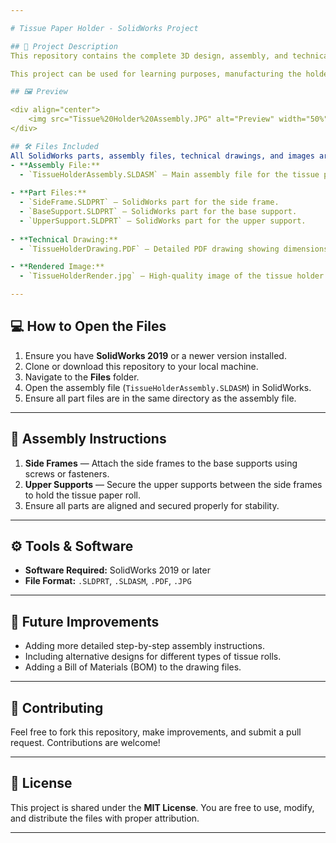 ```yaml
---

# Tissue Paper Holder - SolidWorks Project

## 📐 Project Description
This repository contains the complete 3D design, assembly, and technical drawings for a **Tissue Paper Holder** created in SolidWorks. The project showcases a wooden tissue paper holder designed for household or office use. The repository includes SolidWorks part and assembly files, technical drawings in PDF format, and rendered images of the final design.

This project can be used for learning purposes, manufacturing the holder, or as a reference for other CAD design projects.

## 🖼️ Preview  

<div align="center">
    <img src="Tissue%20Holder%20Assembly.JPG" alt="Preview" width="50%" height="50%">
</div>

## 🛠️ Files Included
All SolidWorks parts, assembly files, technical drawings, and images are located in the **Files** folder:
- **Assembly File:**
  - `TissueHolderAssembly.SLDASM` — Main assembly file for the tissue paper holder.
  
- **Part Files:**
  - `SideFrame.SLDPRT` — SolidWorks part for the side frame.
  - `BaseSupport.SLDPRT` — SolidWorks part for the base support.
  - `UpperSupport.SLDPRT` — SolidWorks part for the upper support.
  
- **Technical Drawing:**
  - `TissueHolderDrawing.PDF` — Detailed PDF drawing showing dimensions and part specifications.

- **Rendered Image:**
  - `TissueHolderRender.jpg` — High-quality image of the tissue holder design.

---
```


## 💻 How to Open the Files
1. Ensure you have **SolidWorks 2019** or a newer version installed.
2. Clone or download this repository to your local machine.
3. Navigate to the **Files** folder.
4. Open the assembly file (`TissueHolderAssembly.SLDASM`) in SolidWorks.
5. Ensure all part files are in the same directory as the assembly file.

---

## 🧩 Assembly Instructions
1. **Side Frames** — Attach the side frames to the base supports using screws or fasteners.
2. **Upper Supports** — Secure the upper supports between the side frames to hold the tissue paper roll.
3. Ensure all parts are aligned and secured properly for stability.

---

## ⚙️ Tools & Software
- **Software Required:** SolidWorks 2019 or later
- **File Format:** `.SLDPRT`, `.SLDASM`, `.PDF`, `.JPG`

---

## 🔧 Future Improvements
- Adding more detailed step-by-step assembly instructions.
- Including alternative designs for different types of tissue rolls.
- Adding a Bill of Materials (BOM) to the drawing files.

---

## 🤝 Contributing
Feel free to fork this repository, make improvements, and submit a pull request. Contributions are welcome!

---

## 📄 License
This project is shared under the **MIT License**. You are free to use, modify, and distribute the files with proper attribution.

---
